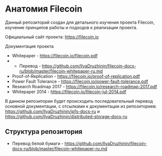 # Анатомия Filecoin

Данный репозиторий создан для детального изучения проекта Filecoin, изучение принципов работы и подходов к реализации проекта.

Официальный сайт проекта: https://filecoin.io

Документация проекта
* Whitepaper - https://filecoin.io/filecoin.pdf
* * Перевод - https://github.com/IlyaDruzhinin/filecoin-docs-ru/blob/master/filecoin-whitepaper-ru.md
* Proof-of-Replication - https://filecoin.io/proof-of-replication.pdf
* Power Fault Tolerance - https://filecoin.io/power-fault-tolerance.pdf
* Research Roadmap 2017 - https://filecoin.io/research-roadmap-2017.pdf
* Whitepaper 2014 - https://filecoin.io/filecoin-jul-2014.pdf

В данном репозитории будет происходить последовательный перевод основной документации, с отсылками к документации из репозиториев:
https://github.com/IlyaDruzhinin/ipfs-docs-ru и https://github.com/IlyaDruzhinin/distributed-storage-docs-ru

## Структура репозитория
- Перевод белой бумаги - https://github.com/IlyaDruzhinin/filecoin-docs-ru/blob/master/filecoin-whitepaper-ru.md
